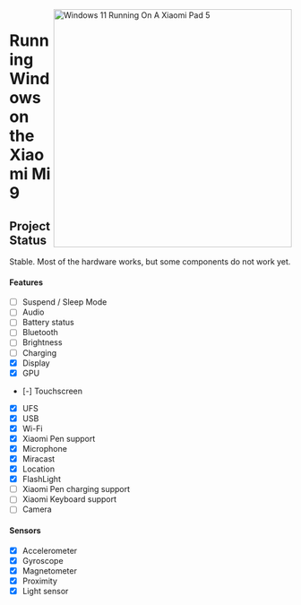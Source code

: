 <img align="right" src="https://raw.githubusercontent.com/erdilS/Port-Windows-11-Xiaomi-Pad-5/main/nabu.png" width="425" alt="Windows 11 Running On A Xiaomi Pad 5">

# Running Windows on the Xiaomi Mi 9

## Project Status

Stable. Most of the hardware works, but some components do not work yet.

#### Features

- [ ] Suspend / Sleep Mode
- [ ] Audio
- [ ] Battery status
- [ ] Bluetooth
- [ ] Brightness
- [ ] Charging
- [X] Display
- [X] GPU
- [-] Touchscreen
- [X] UFS
- [X] USB
- [X] Wi-Fi
- [X] Xiaomi Pen support
- [X] Microphone
- [X] Miracast
- [X] Location
- [X] FlashLight
- [ ] Xiaomi Pen charging support
- [ ] Xiaomi Keyboard support
- [ ] Camera

#### Sensors

- [X] Accelerometer
- [X] Gyroscope
- [X] Magnetometer
- [X] Proximity
- [X] Light sensor
